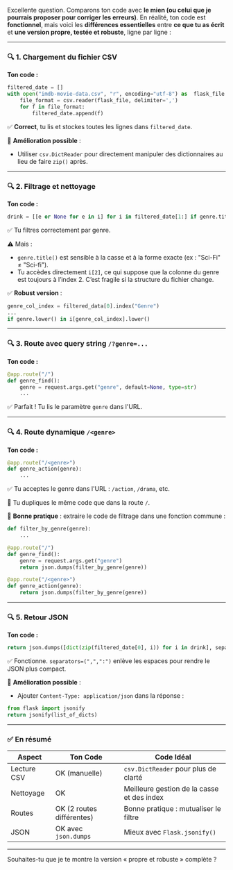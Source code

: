 Excellente question. Comparons ton code avec **le mien (ou celui que je pourrais proposer pour corriger les erreurs)**. En réalité, ton code est **fonctionnel**, mais voici les **différences essentielles** entre **ce que tu as écrit** et **une version propre, testée et robuste**, ligne par ligne :

---

### 🔍 1. **Chargement du fichier CSV**

**Ton code :**

```python
filtered_date = []
with open("imdb-movie-data.csv", "r", encoding="utf-8") as  flask_file:
    file_format = csv.reader(flask_file, delimiter=',')
    for f in file_format:
        filtered_date.append(f) 
```

✅ **Correct**, tu lis et stockes toutes les lignes dans `filtered_date`.

📌 **Amélioration possible** :

* Utiliser `csv.DictReader` pour directement manipuler des dictionnaires au lieu de faire `zip()` après.

---

### 🔍 2. **Filtrage et nettoyage**

**Ton code :**

```python
drink = [[e or None for e in i] for i in filtered_date[1:] if genre.title() in i [2]]
```

✅ Tu filtres correctement par genre.

⚠️ Mais :

* `genre.title()` est sensible à la casse et à la forme exacte (ex : "Sci-Fi" ≠ "Sci-fi").
* Tu accèdes directement `i[2]`, ce qui suppose que la colonne du genre est toujours à l’index 2. C’est fragile si la structure du fichier change.

✅ **Robust version** :

```python
genre_col_index = filtered_data[0].index("Genre")
...
if genre.lower() in i[genre_col_index].lower()
```

---

### 🔍 3. **Route avec query string `/?genre=...`**

**Ton code :**

```python
@app.route("/")
def genre_find():
    genre = request.args.get("genre", default=None, type=str)
    ...
```

✅ Parfait ! Tu lis le paramètre `genre` dans l'URL.

---

### 🔍 4. **Route dynamique `/<genre>`**

**Ton code :**

```python
@app.route("/<genre>")
def genre_action(genre):
    ...
```

✅ Tu acceptes le genre dans l'URL : `/action`, `/drama`, etc.

🔁 Tu dupliques le même code que dans la route `/`.

📌 **Bonne pratique** : extraire le code de filtrage dans une fonction commune :

```python
def filter_by_genre(genre):
    ...

@app.route("/")
def genre_find():
    genre = request.args.get("genre")
    return json.dumps(filter_by_genre(genre))

@app.route("/<genre>")
def genre_action(genre):
    return json.dumps(filter_by_genre(genre))
```

---

### 🔍 5. **Retour JSON**

**Ton code :**

```python
return json.dumps([dict(zip(filtered_date[0], i)) for i in drink], separators=(",",":"))
```

✅ Fonctionne. `separators=(",",":")` enlève les espaces pour rendre le JSON plus compact.

📌 **Amélioration possible** :

* Ajouter `Content-Type: application/json` dans la réponse :

```python
from flask import jsonify
return jsonify(list_of_dicts)
```

---

### ✅ En résumé

| Aspect      | Ton Code                  | Code Idéal                                 |
| ----------- | ------------------------- | ------------------------------------------ |
| Lecture CSV | OK (manuelle)             | `csv.DictReader` pour plus de clarté       |
| Nettoyage   | OK                        | Meilleure gestion de la casse et des index |
| Routes      | OK (2 routes différentes) | Bonne pratique : mutualiser le filtre      |
| JSON        | OK avec `json.dumps`      | Mieux avec `Flask.jsonify()`               |

---

Souhaites-tu que je te montre la version « propre et robuste » complète ?
